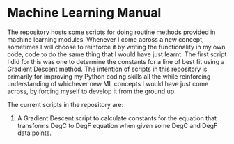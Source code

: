 # Machine Learning Manual
The repository hosts some scripts for doing routine methods provided in machine learning modules. Whenever I come across a new concept, sometimes I will choose to reinforce it by writing the functionality in my own code, code to do the same thing that I would have just learnt. The first script I did for this was one to determine the constants for a line of best fit using a Gradient Descent method. The intention of scripts in this repository is primarily for improving my Python coding skills all the while reinforcing understanding of whichever new ML concepts I would have just come across, by forcing myself to develop it from the ground up.  

The current scripts in the repository are: 
 1. A Gradient Descent script to calculate constants for the equation that transforms DegC to DegF equation when given some DegC and DegF data points.
